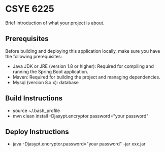 # CSYE 6225

Brief introduction of what your project is about.

## Prerequisites

Before building and deploying this application locally, make sure you have the following prerequisites:

- Java JDK or JRE (version 1.8 or higher): Required for compiling and running the Spring Boot application.
- Maven: Required for building the project and managing dependencies.
- Mysql (version 8.x.x): database

## Build Instructions

- source ~/.bash_profile   
- mvn clean install -Djasypt.encryptor.password="your password"

## Deploy Instructions

- java -Djasypt.encryptor.password="your password" -jar xxx.jar
